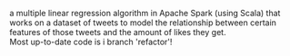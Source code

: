 a multiple linear regression algorithm in Apache Spark (using Scala) that works  on a dataset of tweets to model 
the relationship between certain features of those tweets and the amount of likes they get.  
Most up-to-date code is i branch 'refactor'!
